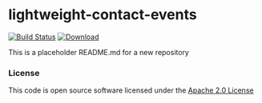 # lightweight-contact-events

[![Build Status](https://travis-ci.org/hmrc/lightweight-contact-events.svg)](https://travis-ci.org/hmrc/lightweight-contact-events) [ ![Download](https://api.bintray.com/packages/hmrc/releases/lightweight-contact-events/images/download.svg) ](https://bintray.com/hmrc/releases/lightweight-contact-events/_latestVersion)

This is a placeholder README.md for a new repository

### License

This code is open source software licensed under the [Apache 2.0 License]("http://www.apache.org/licenses/LICENSE-2.0.html")